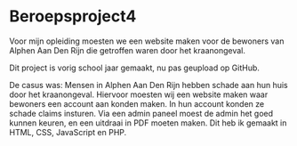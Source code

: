 # Beroepsproject4
Voor mijn opleiding moesten we een website maken voor de bewoners van Alphen Aan Den Rijn die getroffen waren door het kraanongeval.

Dit project is vorig school jaar gemaakt, nu pas geupload op GitHub.

De casus was: Mensen in Alphen Aan Den Rijn hebben schade aan hun huis door het kraanongeval. Hiervoor moesten wij een website maken waar bewoners een account aan konden maken.
In hun account konden ze schade claims insturen. Via een admin paneel moest de admin het goed kunnen keuren, en een uitdraai in PDF moeten maken.
Dit heb ik gemaakt in HTML, CSS, JavaScript en PHP.

